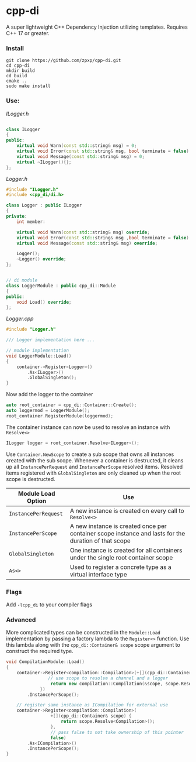 # cpp-di
A super lightweight C++ Dependency Injection utilizing templates. Requires C++ 17 or greater.

### Install
```
git clone https://github.com/zpxp/cpp-di.git
cd cpp-di
mkdir build
cd build
cmake ..
sudo make install
```


### Use:

*ILogger.h*
```cpp

class ILogger
{
public:
	virtual void Warn(const std::string& msg) = 0;
	virtual void Error(const std::string& msg, bool terminate = false) = 0;
	virtual void Message(const std::string& msg) = 0;
	virtual ~ILogger(){};
};
```

*Logger.h*
```cpp
#include "ILogger.h"
#include <cpp_di/di.h>

class Logger : public ILogger
{
private:
	int member:

	virtual void Warn(const std::string& msg) override;
	virtual void Error(const std::string& msg ,bool terminate = false) override;
	virtual void Message(const std::string& msg) override;

	Logger();
	~Logger() override;
};


// di module
class LoggerModule : public cpp_di::Module
{
public:
	void Load() override;
};
```

*Logger.cpp*
``` cpp
#include "Logger.h"

/// Logger implementation here ...

// module implementation
void LoggerModule::Load()
{
	container->Register<Logger>()
		.As<ILogger>()
		.GlobalSingleton();
}
```

Now add the logger to the container
``` cpp
auto root_container = cpp_di::Container::Create();
auto loggermod = LoggerModule();
root_container.RegisterModule(loggermod);
```

The container instance can now be used to resolve an instance with `Resolve<>`
```cpp
ILogger logger = root_container.Resolve<ILogger>();
```

Use `Container.NewScope` to create a sub scope that owns all instances created
with the sub scope. Whenever a container is destructed, it cleans up all `InstancePerRequest`
and `InstancePerScope` resolved items. Resolved items registered with `GlobalSingleton` are
only cleaned up when the root scope is destructed.

| Module Load Option | Use|
|--------|----|
|`InstancePerRequest`|A new instance is created on every call to `Resolve<>`|
|`InstancePerScope`|A new instance is created once per container scope instance and lasts for the duration of that scope|
|`GlobalSingleton`|One instance is created for all containers under the single root container scope|
|`As<>`|Used to register a concrete type as a virtual interface type |

### Flags
Add `-lcpp_di` to your compiler flags

### Advanced
More complicated types can be constructed in the `Module::Load` implementation by passing a factory lambda to the `Register<>` function. Use this lambda along with the `cpp_di::Container& scope` scope argument to construct the required type.
```cpp
void CompilationModule::Load()
{
	container->Register<compilation::Compilation>(+[](cpp_di::Container& scope) {
				// use scope to resolve a channel and a logger
				 return new compilation::Compilation(&scope, scope.Resolve<channel::Channel>(), scope.Resolve<logger::ILogger>());
			 })
		.InstancePerScope();

	// register same instance as ICompilation for external use
	container->Register<compilation::Compilation>(
				 +[](cpp_di::Container& scope) {
					 return scope.Resolve<Compilation>();
				 },
				 // pass false to not take ownership of this pointer
				 false)
		.As<ICompilation>()
		.InstancePerScope();
}
```